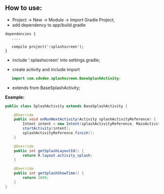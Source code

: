 ## **How to use:**

* Project -> New -> Module -> Import Gradle Project;
* add dependency to app/build.gradle

```
dependencies {
   ....

   compile project(':splashscreen');
}
```

* include ':splashscreen' into settings.gradle;

* create activity and include import
```java
   import com.cdvdev.splashscreen.BaseSplashActivity;
```

* extends from BaseSplashActivity;

**Example:**

```java
public class SplashActivity extends BaseSplashActivity {

    @Override
    public void onRunNextActivity(Activity splashActivityReference) {
        Intent intent = new Intent(splashActivityReference, MainActivity.class);
        startActivity(intent);
        splashActivityReference.finish();
    }

    @Override
    public int getSplashLayoutId() {
        return R.layout.activity_splash;
    }

    @Override
    public int getSplashShowTime() {
        return 2000;
    }
}
```